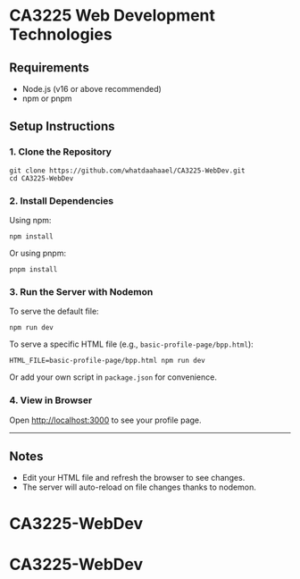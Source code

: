 # CA3225 Web Development Technologies

## Requirements
- Node.js (v16 or above recommended)
- npm or pnpm

## Setup Instructions

### 1. Clone the Repository
```
git clone https://github.com/whatdaahaael/CA3225-WebDev.git
cd CA3225-WebDev
```

### 2. Install Dependencies
Using npm:
```
npm install
```
Or using pnpm:
```
pnpm install
```

### 3. Run the Server with Nodemon
To serve the default file:
```
npm run dev
```

To serve a specific HTML file (e.g., `basic-profile-page/bpp.html`):
```
HTML_FILE=basic-profile-page/bpp.html npm run dev
```

Or add your own script in `package.json` for convenience.

### 4. View in Browser
Open [http://localhost:3000](http://localhost:3000) to see your profile page.

---

## Notes
- Edit your HTML file and refresh the browser to see changes.
- The server will auto-reload on file changes thanks to nodemon.
# CA3225-WebDev
# CA3225-WebDev
